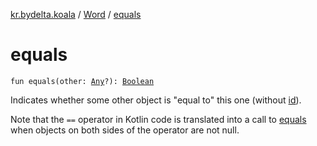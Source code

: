 [kr.bydelta.koala](../index.md) / [Word](index.md) / [equals](./equals.md)

# equals

`fun equals(other: `[`Any`](https://kotlinlang.org/api/latest/jvm/stdlib/kotlin/-any/index.html)`?): `[`Boolean`](https://kotlinlang.org/api/latest/jvm/stdlib/kotlin/-boolean/index.html)

Indicates whether some other object is "equal to" this one (without [id](id.md)).

Note that the `==` operator in Kotlin code is translated into a call to [equals](./equals.md) when objects on both sides of the
operator are not null.

